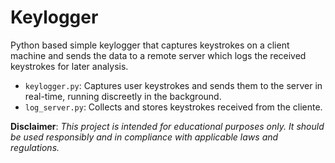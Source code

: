 # Keylogger
Python based simple keylogger that captures keystrokes on a client machine and sends the data to a remote server which logs the received keystrokes for later analysis.
- `keylogger.py`: Captures user keystrokes and sends them to the server in real-time, running discreetly in the background.
- `log_server.py`: Collects and stores keystrokes received from the cliente.

**Disclaimer**: _This project is intended for educational purposes only. It should be used responsibly and in compliance with applicable laws and regulations._
